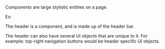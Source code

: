 Components are large stylistic entities on a page.

Ex:

The header is a component, and is made up of the header bar.

The header can also have several UI objects that are unique to it. For example: top-right navigation buttons would be header specific UI objects.

